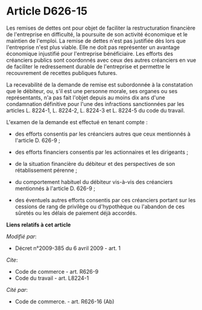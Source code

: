 # Article D626-15

Les remises de dettes ont pour objet de faciliter la restructuration financière de l'entreprise en difficulté, la poursuite
de son activité économique et le maintien de l'emploi. La remise de dettes n'est pas justifiée dès lors que l'entreprise
n'est plus viable. Elle ne doit pas représenter un avantage économique injustifié pour l'entreprise bénéficiaire. Les efforts
des créanciers publics sont coordonnés avec ceux des autres créanciers en vue de faciliter le redressement durable de
l'entreprise et permettre le recouvrement de recettes publiques futures. 

La recevabilité de la demande de remise est subordonnée à la constatation que le débiteur, ou, s'il est une personne morale,
ses organes ou ses représentants, n'a pas fait l'objet depuis au moins dix ans d'une condamnation définitive pour l'une des
infractions sanctionnées par les articles L. 8224-1, L. 8224-2, L. 8224-3 et L. 8224-5 du code du travail.

L'examen de la demande est effectué en tenant compte :

- des efforts consentis par les créanciers autres que ceux mentionnés à l'article D. 626-9 ;

- des efforts financiers consentis par les actionnaires et les dirigeants ;

- de la situation financière du débiteur et des perspectives de son rétablissement pérenne ;

- du comportement habituel du débiteur vis-à-vis des créanciers mentionnés à l'article D. 626-9 ;

- des éventuels autres efforts consentis par ces créanciers portant sur les cessions de rang de privilège ou d'hypothèque ou
l'abandon de ces sûretés ou les délais de paiement déjà accordés.

**Liens relatifs à cet article**

_Modifié par_:

  - Décret n°2009-385 du 6 avril 2009 - art. 1

_Cite_:

  - Code de commerce - art. R626-9
  - Code du travail - art. L8224-1

_Cité par_:

  - Code de commerce. - art. R626-16 (Ab)
